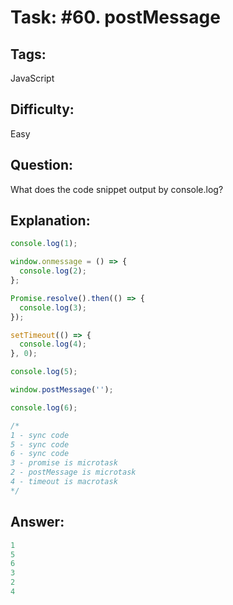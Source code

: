 # Task: #60. postMessage

## Tags: 

JavaScript

## Difficulty:

Easy

## Question:
What does the code snippet output by console.log?

## Explanation:

```javascript
console.log(1);

window.onmessage = () => {
  console.log(2);
};

Promise.resolve().then(() => {
  console.log(3);
});

setTimeout(() => {
  console.log(4);
}, 0);

console.log(5);

window.postMessage('');

console.log(6);

/*
1 - sync code
5 - sync code
6 - sync code
3 - promise is microtask
2 - postMessage is microtask
4 - timeout is macrotask
*/
```

## Answer:

```javascript
1
5
6
3
2
4
```
